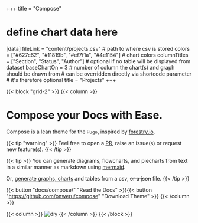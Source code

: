 +++
title = "Compose"
# define chart data here
[data]
  fileLink = "content/projects.csv" # path to where csv is stored
  colors = ["#627c62", "#11819b", "#ef7f1a", "#4e1154"] # chart colors
  columnTitles = ["Section", "Status", "Author"] # optional if no table will be displayed from dataset
  baseChartOn = 3 # number of column the chart(s) and graph should be drawn from # can be overridden directly via shortcode parameter # it's therefore optional
  title = "Projects"
+++

{{< block "grid-2" >}}
{{< column >}}
# Compose your Docs with __Ease__.

Compose is a lean theme for the `Hugo`, inspired by [forestry.io](https://forestry.io). 

{{< tip "warning" >}}
Feel free to open a [PR](https://github.com/onweru/compose/pulls), raise an issue(s) or request new feature(s).
{{< /tip >}}

{{< tip >}} 
You can generate diagrams, flowcharts, and piecharts from text in a similar manner as markdown using [mermaid](./docs/compose/mermaid/).

Or, [generate graphs, charts]("./docs/compose/graphs-charts-tables/#show-a-pie-doughnut--bar-chart-at-once") and tables from a csv, ~~or a json~~ file.
{{< /tip >}}

{{< button "docs/compose/" "Read the Docs" >}}{{< button "https://github.com/onweru/compose" "Download Theme" >}}
{{< /column >}}

{{< column >}}
![diy](/images/scribble.jpg)
{{< /column >}}
{{< /block >}}
